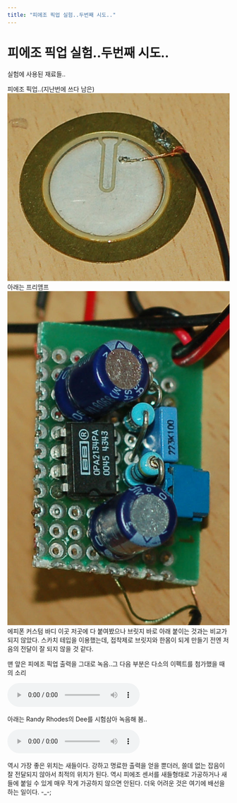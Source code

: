 ```yaml
---
title: "피에조 픽업 실험..두번째 시도.."
---
```

# 피에조 픽업 실험..두번째 시도..

실험에 사용된 재료들..

피에조 픽업..(지난번에 쓰다 남은)
![image](/assets/images/a1b75ca411387220e589be37c361092a.jpg)
아래는 프리앰프
![image](/assets/images/0e859bd1b907a2088a37d70ab1d8872b.jpg)
에피폰 커스텀 바디 이곳 저곳에 다 붙여봤으나 브릿지 바로 아래 붙이는 것과는 비교가 되지 않았다. 스카치 테입을 이용했는데, 접착제로 브릿지와 한몸이 되게 만들기 전엔 저음의 전달이 잘 되지 않을 것 같다.

맨 앞은 피에조 픽업 출력을 그대로 녹음..그 다음 부분은 다소의 이펙트를 첨가했을 때의 소리

<audio src="/assets/images/d0b5dcefd64e8cb61d646438c6686125.mp3" controls preload></audio>


아래는 Randy Rhodes의 Dee를 시험삼아 녹음해 봄..

<audio src="/assets/images/410dad26f9f0ad90ec0abd02594254e8.mp3" controls preload></audio>

역시 가장 좋은 위치는 새들이다. 강하고 명료한 출력을 얻을 뿐더러, 쓸데 없는 잡음이 잘 전달되지 않아서 최적의 위치가 된다. 역시 피에조 센서를 새들형태로 가공하거나 새들에 붙일 수 있게 매우 작게 가공하지 않으면 안된다. 더욱 어려운 것은 여기에 배선을 하는 일이다. -_-;


